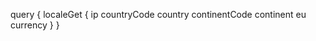 query {
    localeGet {
        ip
        countryCode
        country
        continentCode
        continent
        eu
        currency
    }
}